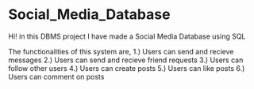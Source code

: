 # Social_Media_Database

Hi! in this DBMS project I have made a Social Media Database using SQL</br>

The functionalities of this system are,
1.) Users can send and recieve messages
2.) Users can send and recieve friend requests
3.) Users can follow other users
4.) Users can create posts
5.) Users can like posts
6.) Users can comment on posts
